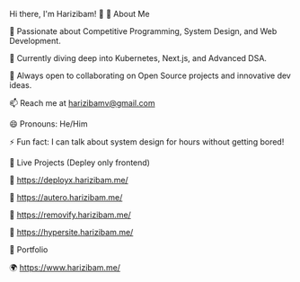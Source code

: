 Hi there, I'm Harizibam! 👋
🚀 About Me

👀 Passionate about Competitive Programming, System Design, and Web Development.

🌱 Currently diving deep into Kubernetes, Next.js, and Advanced DSA.

💞 Always open to collaborating on Open Source projects and innovative dev ideas.

📫 Reach me at harizibamv@gmail.com

😄 Pronouns: He/Him

⚡ Fun fact: I can talk about system design for hours without getting bored!

🔗 Live Projects (Depley only frontend)

🔗 https://deployx.harizibam.me/

🔗 https://autero.harizibam.me/

🔗 https://removify.harizibam.me/

🔗 https://hypersite.harizibam.me/

📁 Portfolio

🌍 https://www.harizibam.me/

<!--- h4r1z1b4mx/h4r1z1b4mx is a ✨ special ✨ repository because its `README.md` (this file) appears on your GitHub profile. You can click the Preview link to take a look at your changes. --->
